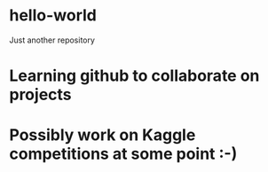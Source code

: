 # hello-world
Just another repository


# Learning github to collaborate on projects
# Possibly work on Kaggle competitions at some point :-)
